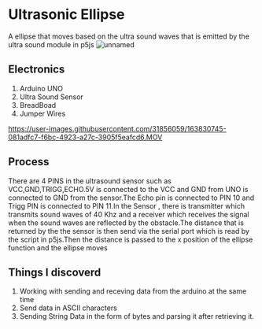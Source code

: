 # Ultrasonic Ellipse #

A ellipse that moves based on the ultra sound waves that is emitted by the ultra sound module in p5js
![unnamed](https://user-images.githubusercontent.com/31856059/163829073-d693491b-7cee-4404-8808-ee52e259b4b8.jpeg)


## Electronics
1. Arduino UNO
2. Ultra Sound Sensor
3. BreadBoad
4. Jumper Wires



https://user-images.githubusercontent.com/31856059/163830745-081adfc7-f6bc-4923-a27c-3905f5eafcd6.MOV

## Process
There are 4 PINS in the ultrasound sensor such as VCC,GND,TRIGG,ECHO.5V is connected to the VCC and GND from UNO is connected to GND from the sensor.The Echo pin is connected to PIN 10 and Trigg PIN is connected to PIN 11.In the Sensor , there is transmitter which transmits sound waves of 40 Khz and a receiver which receives the signal when the sound waves are reflected by the obstacle.The distance that is returned by the the sensor is then send via the serial port which is read by the script in p5js.Then the distance is passed to the x position of the ellipse function and the ellipse moves


## Things I discoverd
1. Working with sending and receving data from the arduino at the same time
2. Send data in ASCII characters 
3. Sending String Data in the form of bytes and parsing it after retrieving it.








